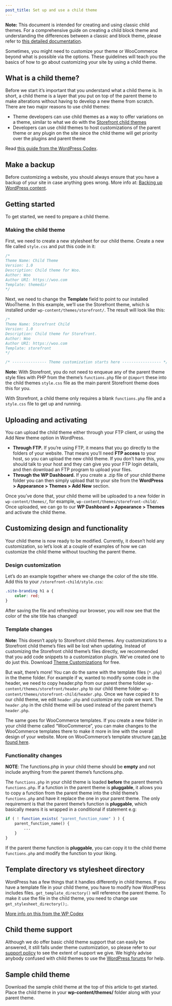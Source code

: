 ```yaml
---
post_title: Set up and use a child theme
---
```


**Note:** This document is intended for creating and using classic child themes. For a comprehensive guide on creating a child block theme and understanding the differences between a classic and block theme, please refer to [this detailed documentation](https://learn.wordpress.org/lesson-plan/create-a-basic-child-theme-for-block-themes/).


Sometimes, you might need to customize your theme or WooCommerce beyond what is possible via the options. These guidelines will teach you the basics of how to go about customizing your site by using a child theme.

## What is a child theme?

Before we start it’s important that you understand what a child theme is. In short, a child theme is a layer that you put on top of the parent theme to make alterations without having to develop a new theme from scratch. There are two major reasons to use child themes:

- Theme developers can use child themes as a way to offer variations on a theme, similar to what we do with the [Storefront child themes](https://woo.com/products/storefront/)
- Developers can use child themes to host customizations of the parent theme or any plugin on the site since the child theme will get priority over the plugins and parent theme

Read [this guide from the WordPress Codex](https://developer.wordpress.org/themes/advanced-topics/child-themes/).

## Make a backup

Before customizing a website, you should always ensure that you have a backup of your site in case anything goes wrong. More info at: [Backing up WordPress content](https://woo.com/document/backup-wordpress-content/).

## Getting started

To get started, we need to prepare a child theme.

### Making the child theme

First, we need to create a new stylesheet for our child theme. Create a new file called `style.css` and put this code in it:

```css
/*
Theme Name: Child Theme
Version: 1.0
Description: Child theme for Woo.
Author: Woo
Author URI: https://woo.com
Template: themedir
*/
```

Next, we need to change the **Template** field to point to our installed WooTheme. In this example, we’ll use the Storefront theme, which is installed under `wp-content/themes/storefront/`. The result will look like this:

```css
/*
Theme Name: Storefront Child
Version: 1.0
Description: Child theme for Storefront.
Author: Woo
Author URI: https://woo.com
Template: storefront
*/

/* --------------- Theme customization starts here ----------------- */
```

**Note:** With Storefront, you do not need to enqueue any of the parent theme style files with PHP from the theme’s `functions.php` file or `@import` these into the child themes `style.css` file as the main parent Storefront theme does this for you.

With Storefront, a child theme only requires a blank `functions.php` file and a `style.css` file to get up and running.

## Uploading and activating

You can upload the child theme either through your FTP client, or using the Add New theme option in WordPress.

- **Through FTP.** If you’re using FTP, it means that you go directly to the folders of your website. That means you’ll need **FTP access** to your host, so you can upload the new child theme. If you don’t have this, you should talk to your host and they can give you your FTP login details, and then download an FTP program to upload your files.
- **Through the WP Dashboard.** If you create a .zip file of your child theme folder you can then simply upload that to your site from the **WordPress > Appearance > Themes > Add New** section.

Once you’ve done that, your child theme will be uploaded to a new folder in `wp-content/themes/`, for example, `wp-content/themes/storefront-child/`. Once uploaded, we can go to our **WP Dashboard > Appearance > Themes** and activate the child theme.

## Customizing design and functionality

Your child theme is now ready to be modified. Currently, it doesn’t hold any customization, so let’s look at a couple of examples of how we can customize the child theme without touching the parent theme.

### Design customization

Let’s do an example together where we change the color of the site title. Add this to your `/storefront-child/style.css`:

```css
.site-branding h1 a {
    color: red;
}
```

After saving the file and refreshing our browser, you will now see that the color of the site title has changed!

### Template changes

**Note:** This doesn’t apply to Storefront child themes. Any customizations to a Storefront child theme’s files will be lost when updating. Instead of customizing the Storefront child theme’s files directly, we recommended that you add code snippets to a customization plugin. We’ve created one to do just this. Download [Theme Customizations](https://github.com/woocommerce/theme-customisations) for free.

But wait, there’s more! You can do the same with the template files (`*.php`) in the theme folder. For example if w, wanted to modify some code in the header, we need to copy header.php from our parent theme folder `wp-content/themes/storefront/header.php` to our child theme folder `wp-content/themes/storefront-child/header.php`. Once we have copied it to our child theme, we edit `header.php` and customize any code we want. The `header.php` in the child theme will be used instead of the parent theme’s `header.php`.

The same goes for WooCommerce templates. If you create a new folder in your child theme called “WooCommerce”, you can make changes to the WooCommerce templates there to make it more in line with the overall design of your website. More on WooCommerce’s template structure [can be found here](https://woo.com/document/template-structure/).

### Functionality changes

**NOTE**: The functions.php in your child theme should be **empty** and not include anything from the parent theme’s functions.php.

The `functions.php` in your child theme is loaded **before** the parent theme’s `functions.php`. If a function in the parent theme is **pluggable**, it allows you to copy a function from the parent theme into the child theme’s `functions.php` and have it replace the one in your parent theme. The only requirement is that the parent theme’s function is **pluggable**, which basically means it is wrapped in a conditional if statement e.g:

```php
if ( ! function_exists( "parent_function_name" ) ) {
    parent_function_name() {
        ...
    }
}
```

If the parent theme function is **pluggable**, you can copy it to the child theme `functions.php` and modify the function to your liking.

## Template directory vs stylesheet directory

WordPress has a few things that it handles differently in child themes. If you have a template file in your child theme, you have to modify how WordPress includes files. `get_template_directory()` will reference the parent theme. To make it use the file in the child theme, you need to change use `get_stylesheet_directory();`.

[More info on this from the WP Codex](https://developer.wordpress.org/themes/advanced-topics/child-themes/#referencing-or-including-other-files)

## Child theme support

Although we do offer basic child theme support that can easily be answered, it still falls under theme customization, so please refer to our [support policy](https://woo.com/support-policy/) to see the extent of support we give. We highly advise anybody confused with child themes to use the [WordPress forums](https://wordpress.org/support/forums/) for help.

## Sample child theme

Download the sample child theme at the top of this article to get started. Place the child theme in your **wp-content/themes/** folder along with your parent theme.
